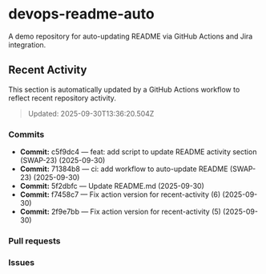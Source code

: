 # devops-readme-auto
A demo repository for auto-updating README via GitHub Actions and Jira integration.

##  Recent Activity
This section is automatically updated by a GitHub Actions workflow to reflect recent repository activity.

<!--START_SECTION:activity-->
> Updated: 2025-09-30T13:36:20.504Z

### Commits
- **Commit:** c5f9dc4 — feat: add script to update README activity section (SWAP-23) (2025-09-30)
- **Commit:** 71384b8 — ci: add workflow to auto-update README (SWAP-23) (2025-09-30)
- **Commit:** 5f2dbfc — Update README.md (2025-09-30)
- **Commit:** f7458c7 — Fix action version for recent-activity (6) (2025-09-30)
- **Commit:** 2f9e7bb — Fix action version for recent-activity (5) (2025-09-30)

### Pull requests

### Issues


<!-- Smart Commit FINISH test -->
